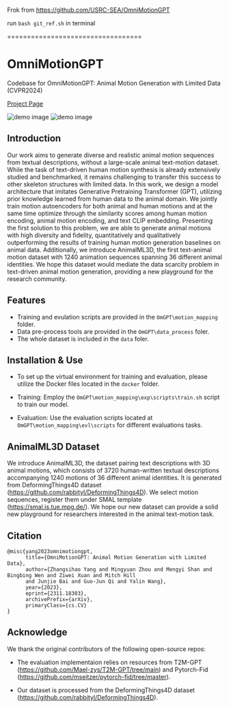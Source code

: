 Frok from https://github.com/USRC-SEA/OmniMotionGPT


run ``bash git_ref.sh`` in terminal


==================================
# OmniMotionGPT
Codebase for OmniMotionGPT: Animal Motion Generation with Limited Data (CVPR2024)

[Project Page](https://zshyang.github.io/omgpt-website/)

![demo image](images/teaser.png)
![demo image](images/pipeline.png)

## Introduction

Our work aims to generate diverse and realistic animal motion sequences from textual descriptions, without a large-scale animal text-motion dataset. While the task of text-driven human motion synthesis is already extensively studied and benchmarked, it remains challenging to transfer this success to other skeleton structures with limited data. In this work, we design a model architecture that imitates Generative Pretraining Transformer (GPT), utilizing prior knowledge learned from human data to the animal domain. We jointly train motion autoencoders for both animal and human motions and at the same time optimize through the similarity scores among human motion encoding, animal motion encoding, and text CLIP embedding. Presenting the first solution to this problem, we are able to generate animal motions with high diversity and fidelity, quantitatively and qualitatively outperforming the results of training human motion generation baselines on animal data. Additionally, we introduce AnimalML3D, the first text-animal motion dataset with 1240 animation sequences spanning 36 different animal identities. We hope this dataset would mediate the data scarcity problem in text-driven animal motion generation, providing a new playground for the research community.

## Features

- Training and evulation scripts are provided in the ``OmGPT\motion_mapping`` folder. 
- Data pre-process tools are provided in the ``OmGPT\data_process`` foler. 
- The whole dataset is included in the ``data`` foler. 

## Installation & Use

- To set up the virtual environment for training and evaluation, please utilize the Docker files located in the ``docker`` folder.

- Training: 
	Employ the ``OmGPT\motion_mapping\exp\scripts\train.sh`` script to train our model. 
	
- Evaluation:
	Use the evaluation scripts located at ``OmGPT\motion_mapping\evl\scripts`` for different evaluations tasks. 


## AnimalML3D Dataset

We introduce AnimalML3D, the dataset pairing text descriptions with 3D animal motions, which consists of 3720 human-written textual descriptions accompanying
1240 motions of 36 different animal identities. It is generated from DeformingThings4D dataset (https://github.com/rabbityl/DeformingThings4D). We select motion sequences, register them under SMAL template (https://smal.is.tue.mpg.de/). We hope our new dataset can provide a solid new playground for researchers interested in the animal text-motion task.

## Citation
```
@misc{yang2023omnimotiongpt,
      title={OmniMotionGPT: Animal Motion Generation with Limited Data}, 
      author={Zhangsihao Yang and Mingyuan Zhou and Mengyi Shan and Bingbing Wen and Ziwei Xuan and Mitch Hill
      and Junjie Bai and Guo-Jun Qi and Yalin Wang},
      year={2023},
      eprint={2311.18303},
      archivePrefix={arXiv},
      primaryClass={cs.CV}
}
```
## Acknowledge

We thank the original contributors of the following open-source repos:

- The evaluation implementaion relies on resources from T2M-GPT (https://github.com/Mael-zys/T2M-GPT/tree/main) and Pytorch-Fid (https://github.com/mseitzer/pytorch-fid/tree/master).

- Our dataset is processed from the DeformingThings4D dataset (https://github.com/rabbityl/DeformingThings4D).

